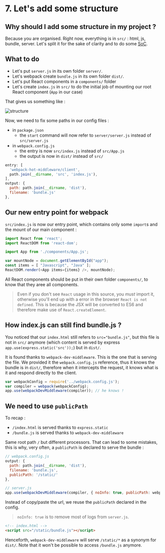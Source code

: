 # 7. Let's add some structure

## Why should I add some structure in my project ?

Because you are organised.
Right now, everything is in `src/` : html, js, bundle, server. Let's split it for the sake of clarity and to do some [SoC](https://en.wikipedia.org/wiki/Separation_of_concerns).

## What to do

- Let's put `server.js` in its own folder `server/`.
- Let's webpack create `bundle.js` in its own folder `dist/`.
- Let's put React components in a `components/` folder
- Let's create `index.js` in `src/` to do the initial job of mounting our root React component (`App` in our case)

That gives us something like :

![structure](https://cdn.rawgit.com/chtefi/react-boilerplates/8-react-structure/structure.png)

Now, we need to fix some paths in our config files :

- in `package.json`
  - the `start` command will now refer to `server/server.js` instead of `src/server.js`
- in `webpack.config.js`
  - the entry is now `src/index.js` instead of `src/App.js`
  - the output is now in `dist/` instead of `src/`

```js
entry: [
  'webpack-hot-middleware/client',
  path.join(__dirname, 'src', 'index.js'),
],
output: {
  path: path.join(__dirname, 'dist'),
  filename: 'bundle.js'
},
```

## Our new entry point for webpack

`src/index.js` is now our entry point, which contains only some `import`s and the mount of our main component :

```js
import React from 'react';
import ReactDOM from 'react-dom';

import App from './components/App.js';

var mountNode = document.getElementById("app");
const items = [ "Javascript", "Java" ];
ReactDOM.render(<App items={items} />, mountNode);
```

All React components should be put in their own folder `components/`, to know that they aree all components.

> Even if you don't see `React` usage in this source, you _must_ import it, otherwise you'll end up with a error in the browser `React is not defined`. This is because the JSX will be converted to ES6 and therefore make use of `React.createElement`.

## How index.js can still find bundle.js ?

You noticed that our `index.html` still refers to `src="bundle.js"`, but this file is not in `src/` anymore (which content is served by express `app.use(express.static('src'));`) but in `dist/`.

It is found thanks to `webpack-dev-middleware`. This is the one that is serving the file.
We provided it the `webpack.config.js` reference, thus it knows the bundle is in `dist/`, therefore when it intercepts the request, it knows what is it and respond directly to the client.

```js
var webpackConfig = require('../webpack.config.js');
var compiler = webpack(webpackConfig);
app.use(webpackDevMiddleware(compiler)); // he knows !
```

## We need to use `publicPath`

To recap :
- `/index.html` is served thanks to `express.static`
- `/bundle.js` is served thanks to `webpack-dev-middleware`

Same root path `/` but different processors. That can lead to some mistakes, this is why, very often, a `publicPath` is declared to serve the bundle :

```js
// webpack.config.js
output: {
  path: path.join(__dirname, 'dist'),
  filename: 'bundle.js',
  publicPath: '/static/'
},
```

```js
// server.js
app.use(webpackDevMiddleware(compiler, { noInfo: true, publicPath: webpackConfig.output.publicPath }));
```

Instead of copy/paste the url, we reuse the `publicPath` declared in the config.

> `noInfo: true` is to remove most of logs from `server.js`.

```html
<!-- index.html -->
<script src="/static/bundle.js"></script>
```

Henceforth, `webpack-dev-middleware` will serve `/static/*` as a synonym for `dist/`.
Note that it won't be possible to access `/bundle.js` anymore.
